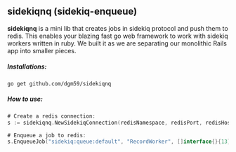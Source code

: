 ## sidekiqnq (sidekiq-enqueue)
**sidekiqnq** is a mini lib that creates jobs in sidekiq protocol and push them to redis. This enables your blazing fast go web framework to work with sidekiq workers written in ruby. We built it as we are separating our monolithic Rails app into smaller pieces. 

##### Installations:
```
go get github.com/dgm59/sidekiqnq

```

##### How to use:
```go
# Create a redis connection:
s := sidekiqnq.NewSidekiqConnection(redisNamespace, redisPort, redisHost, redisPassword, redisDB)

# Enqueue a job to redis:
s.EnqueueJob("sidekiq:queue:default", "RecordWorker", []interface{}{13})
```

